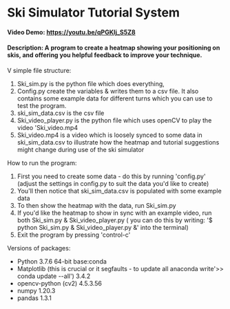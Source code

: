# Ski Simulator Tutorial System
#### Video Demo: https://youtu.be/qPGKIj_S5Z8
#### Description: A program to create a heatmap showing your positioning on skis, and offering you helpful feedback to improve your technique.

V simple file structure:
1. Ski_sim.py is the python file which does everything,
2. Config.py create the variables & writes them to a csv file. It also contains some example data for different turns which you can use to test the program.
3. ski_sim_data.csv is the csv file
4. Ski_video_player.py is the python file which uses openCV to play the video 'Ski_video.mp4
5. Ski_video.mp4 is a video which is loosely synced to some data in ski_sim_data.csv to illustrate how the heatmap and tutorial suggestions might change during use of the ski simulator


How to run the program:
1. First you need to create some data - do this by running 'config.py' (adjust the settings in config.py to suit the data you'd like to create)
2. You'll then notice that ski_sim_data.csv is populated with some example data
3. To then show the heatmap with the data, run Ski_sim.py
4. If you'd like the heatmap to show in sync with an example video, run both Ski_sim.py & Ski_video_player.py ( you can do this by writing:
'$ python Ski_sim.py & Ski_video_player.py &' into the terminal)
5. Exit the program by pressing 'control-c'

Versions of packages:
* Python 3.7.6 64-bit base:conda
* Matplotlib (this is crucial or it segfaults - to update all anaconda write'>> conda update --all') 3.4.2
* opencv-python (cv2) 4.5.3.56
* numpy 1.20.3
* pandas 1.3.1


